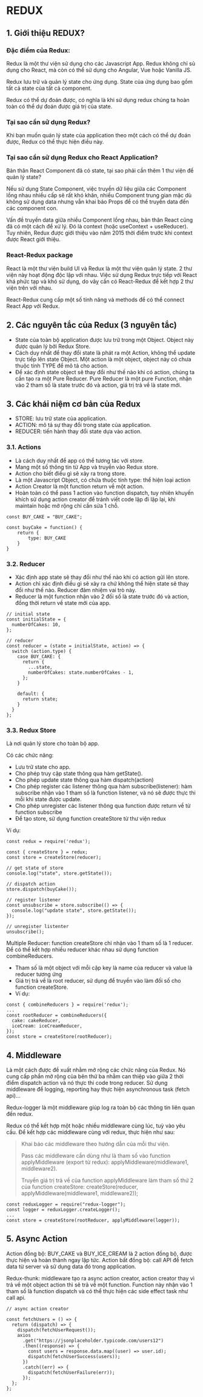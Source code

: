 # REDUX

## 1. Giới thiệu REDUX?

### Đặc điểm của Redux:

Redux là một thư viện sử dụng cho các Javascript App. Redux không chỉ sủ dụng cho React, mà còn có thể sử dụng cho Angular, Vue hoặc Vanilla JS.

Redux lưu trữ và quản lý state cho ứng dụng. State của ứng dụng bao gồm tất cả state của tất cả component.

Redux có thể dự đoán được, có nghĩa là khi sử dụng redux chúng ta hoàn toàn có thể dự đoán được giá trị của state.

### Tại sao cần sử dụng Redux?

Khi bạn muốn quán lý state của application theo một cách có thể dự đoán được, Redux có thể thực hiện điều này.

### Tại sao cần sử dụng Redux cho React Application?

Bản thân React Component đã có state, tại sao phải cần thêm 1 thư viện để quản lý state?

Nếu sử dụng State Component, việc truyền dữ liệu giữa các Component lồng nhau nhiều cấp sẽ rất khó khăn, nhiều Component trung gian mặc dù không sử dụng data nhưng vẫn khai báo Props để có thể truyền data đến các component con.

Vấn đề truyền data giữa nhiều Component lồng nhau, bản thân React cũng đã có một cách để xử lý. Đó là context (hoặc useContext + useReducer). Tuy nhiên, Redux được giới thiệu vào năm 2015 thời điểm trước khi context được React giới thiệu.

### React-Redux package

React là một thư viện build UI và Redux là một thư viện quản lý state. 2 thư viện này hoạt động độc lập với nhau. Việc sử dụng Redux trực tiếp với React khá phức tạp và khó sử dụng, do vâỵ cần có React-Redux để kết hợp 2 thư viện trên với nhau.

React-Redux cung cấp một số tính năng và methods để có thể connect React App với Redux.

## 2. Các nguyên tắc của Redux (3 nguyên tắc)

- State của toàn bộ application được lưu trữ trong một Object. Object này được quản lý bởi Redux Store.
- Cách duy nhất để thay đổi state là phát ra một Action, không thể update trực tiếp lên state Object. Một action là một object, object này có chưa thuộc tính TYPE để mô tả cho action.
- Để xác định state object sẽ thay đổi như thế nào khi có action, chúng ta cần tạo ra một Pure Reducer. Pure Reducer là một pure Function, nhận vào 2 tham số là state trước đó và action, giá trị trả về là state mới.

## 3. Các khái niệm cơ bản của Redux

- STORE: lưu trữ state của application.
- ACTION: mô tả sự thay đổi trong state của application.
- REDUCER: tiến hành thay đổi state dựa vào action.

### 3.1. Actions

- Là cách duy nhất để app có thể tương tác với store.
- Mang một số thông tin từ App và truyền vào Redux store.
- Action cho biết điều gì sẽ xảy ra trong store.
- Là một Javascript Object, có chứa thuộc tính type: thể hiện loại action
- Action Creator là một function return về một action.
- Hoàn toàn có thể pass 1 action vào function dispatch, tuy nhiên khuyến khích sử dụng action creator để tránh viết code lặp đi lặp lại, khi maintain hoặc mở rộng chỉ cần sửa 1 chỗ.

```
const BUY_CAKE = "BUY_CAKE";

const buyCake = function() {
    return {
        type: BUY_CAKE
    }
}
```

### 3.2. Reducer

- Xác định app state sẽ thay đổi như thế nào khi có action gửi lên store.
- Action chỉ xác định điều gì sẽ xảy ra chứ không thể hiện state sẽ thay đổi như thế nào. Reducer đảm nhiệm vai trò này.
- Reducer là một function nhận vào 2 đối số là state trước đó và action, đồng thời return về state mới của app.

```
// initial state
const initialState = {
  numberOfCakes: 10,
};

// reducer
const reducer = (state = initialState, action) => {
  switch (action.type) {
    case BUY_CAKE: {
      return {
        ...state,
        numberOfCakes: state.numberOfCakes - 1,
      };
    }

    default: {
      return state;
    }
  }
};
```

### 3.3. Redux Store

Là nơi quản lý store cho toàn bộ app.

Có các chức năng:

- Lưu trữ state cho app.
- Cho phép truy cập state thông qua hàm getState().
- Cho phép update state thông qua hàm dispatch(action)
- Cho phép register các listener thông qua hàm subscribe(listener): hàm subscribe nhận vào 1 tham số là function listener, và nó sẽ được thực thi mỗi khi state được update.
- Cho phép unregister các listener thông qua function được return về từ function subscribe
- Để tạo store, sử dụng function createStore từ thư viện redux

Ví dụ:

```
const redux = require('redux');

const { createStore } = redux;
const store = createStore(reducer);

// get state of store
console.log("state", store.getState());

// dispatch action
store.dispatch(buyCake());

// register listener
const unsubscribe = store.subscribe(() => {
  console.log("update state", store.getState());
});

// unregister listenter
unsubscribe();
```

Multiple Reducer: function createStore chỉ nhận vào 1 tham số là 1 reducer. Để có thể kết hợp nhiều reducer khác nhau sử dụng function combineReducers.

- Tham số là một object với mỗi cặp key là name của reducer và value là reducer tương ứng
- Giá trị trả về là root reducer, sử dụng để truyền vào làm đối số cho function createStore.
- Ví dụ:

```
const { combineReducers } = require('redux');
...
const rootReducer = combineReducers({
  cake: cakeReducer,
  iceCream: iceCreamReducer,
});
const store = createStore(rootReducer);
```

## 4. Middleware

Là một cách được đề xuất nhằm mở rộng các chức năng của Redux.
Nó cung cấp phần mở rộng của bên thứ ba nhằm can thiệp vào giữa 2 thời điểm dispatch action và nó thực thi code trong reducer.
Sử dụng middleware để logging, reporting hay thực hiện asynchronous task (fetch api)...

Redux-logger là một middleware giúp log ra toàn bộ các thông tin liên quan đến redux.

Redux có thể kết hợp một hoặc nhiều middleware cùng lúc, tuỳ vào yêu cầu.
Để kết hợp các middleware cùng với redux, thực hiện như sau:

> Khai báo các middleware theo hướng dẫn của mỗi thư viện.
>
> Pass các middleware cần dùng như là tham số vào function applyMiddleware (export từ redux): applyMiddleware(middleware1, middleware2).
>
> Truyền giá trị trả về của function applyMiddleware làm tham số thứ 2 của function createStore: createStore(reducer, applyMiddleware(middleware1, middleware2));

```
const reduxLogger = require("redux-logger");
const logger = reduxLogger.createLogger();
...
const store = createStore(rootReducer, applyMiddleware(logger));
```

## 5. Async Action

Action đồng bộ: BUY_CAKE và BUY_ICE_CREAM là 2 action đồng bộ, được thực hiện và hoàn thành ngay lập tức.
Action bất đồng bộ: call API để fetch data từ server và sử dụng data đó trong application.

Redux-thunk: middleware tạo ra async action creator, action creator thay vì trả về một object action thì sẽ trả về một function. Function này nhận vào 1 tham số là function dispatch và có thể thực hiện các side effect task như call api.

```
// async action creator

const fetchUsers = () => {
  return (dispatch) => {
    dispatch(fetchUserRequest());
    axios
      .get("https://jsonplaceholder.typicode.com/users12")
      .then((response) => {
        const users = response.data.map((user) => user.id);
        dispatch(fetchUserSuccess(users));
      })
      .catch((err) => {
        dispatch(fetchUserFailure(err));
      });
  };
};
```
